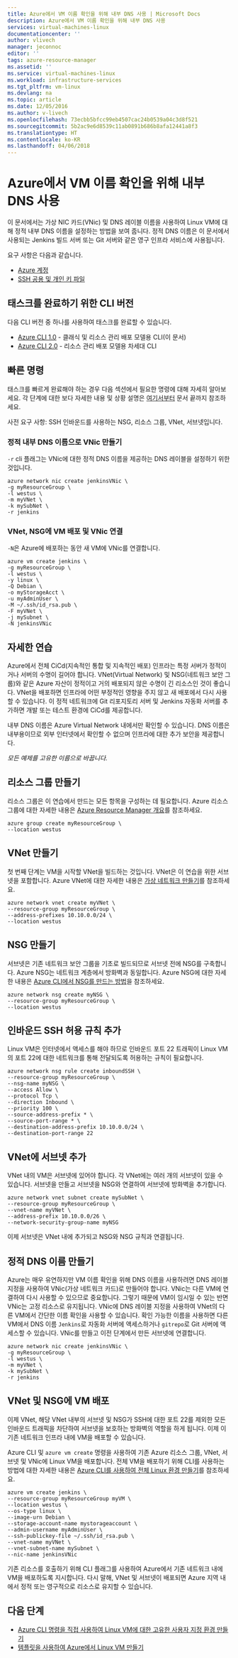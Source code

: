 ```yaml
---
title: Azure에서 VM 이름 확인을 위해 내부 DNS 사용 | Microsoft Docs
description: Azure에서 VM 이름 확인을 위해 내부 DNS 사용
services: virtual-machines-linux
documentationcenter: ''
author: vlivech
manager: jeconnoc
editor: ''
tags: azure-resource-manager
ms.assetid: ''
ms.service: virtual-machines-linux
ms.workload: infrastructure-services
ms.tgt_pltfrm: vm-linux
ms.devlang: na
ms.topic: article
ms.date: 12/05/2016
ms.author: v-livech
ms.openlocfilehash: 73ecbb5bfcc99eb4507cac24b0539a04c3d8f521
ms.sourcegitcommit: 5b2ac9e6d8539c11ab0891b686b8afa12441a8f3
ms.translationtype: HT
ms.contentlocale: ko-KR
ms.lasthandoff: 04/06/2018
---
```

# <a name="using-internal-dns-for-vm-name-resolution-on-azure"></a>Azure에서 VM 이름 확인을 위해 내부 DNS 사용

이 문서에서는 가상 NIC 카드(VNic) 및 DNS 레이블 이름을 사용하여 Linux VM에 대해 정적 내부 DNS 이름을 설정하는 방법을 보여 줍니다. 정적 DNS 이름은 이 문서에서 사용되는 Jenkins 빌드 서버 또는 Git 서버와 같은 영구 인프라 서비스에 사용됩니다.

요구 사항은 다음과 같습니다.

* [Azure 계정](https://azure.microsoft.com/pricing/free-trial/)
* [SSH 공용 및 개인 키 파일](mac-create-ssh-keys.md?toc=%2fazure%2fvirtual-machines%2flinux%2ftoc.json)


## <a name="cli-versions-to-complete-the-task"></a>태스크를 완료하기 위한 CLI 버전
다음 CLI 버전 중 하나를 사용하여 태스크를 완료할 수 있습니다.

- [Azure CLI 1.0](#quick-commands) - 클래식 및 리소스 관리 배포 모델용 CLI(이 문서)
- [Azure CLI 2.0](static-dns-name-resolution-for-linux-on-azure.md?toc=%2fazure%2fvirtual-machines%2flinux%2ftoc.json) - 리소스 관리 배포 모델용 차세대 CLI


## <a name="quick-commands"></a>빠른 명령

태스크를 빠르게 완료해야 하는 경우 다음 섹션에서 필요한 명령에 대해 자세히 알아보세요. 각 단계에 대한 보다 자세한 내용 및 상황 설명은 [여기서부터](#detailed-walkthrough) 문서 끝까지 참조하세요.  

사전 요구 사항: SSH 인바운드를 사용하는 NSG, 리소스 그룹, VNet, 서브넷입니다.

### <a name="create-a-vnic-with-a-static-internal-dns-name"></a>정적 내부 DNS 이름으로 VNic 만들기

`-r` cli 플래그는 VNic에 대한 정적 DNS 이름을 제공하는 DNS 레이블을 설정하기 위한 것입니다.

```azurecli
azure network nic create jenkinsVNic \
-g myResourceGroup \
-l westus \
-m myVNet \
-k mySubNet \
-r jenkins
```

### <a name="deploy-the-vm-into-the-vnet-nsg-and-connect-the-vnic"></a>VNet, NSG에 VM 배포 및 VNic 연결

`-N`은 Azure에 배포하는 동안 새 VM에 VNic를 연결합니다.

```azurecli
azure vm create jenkins \
-g myResourceGroup \
-l westus \
-y linux \
-Q Debian \
-o myStorageAcct \
-u myAdminUser \
-M ~/.ssh/id_rsa.pub \
-F myVNet \
-j mySubnet \
-N jenkinsVNic
```

## <a name="detailed-walkthrough"></a>자세한 연습

Azure에서 전체 CiCd(지속적인 통합 및 지속적인 배포) 인프라는 특정 서버가 정적이거나 서버의 수명이 길어야 합니다.  VNet(Virtual Network) 및 NSG(네트워크 보안 그룹)와 같은 Azure 자산이 정적이고 거의 배포되지 않은 수명이 긴 리소스인 것이 좋습니다.  VNet을 배포하면 인프라에 어떤 부정적인 영향을 주지 않고 새 배포에서 다시 사용할 수 있습니다.  이 정적 네트워크에 Git 리포지토리 서버 및 Jenkins 자동화 서버를 추가하면 개발 또는 테스트 환경에 CiCd를 제공합니다.  

내부 DNS 이름은 Azure Virtual Network 내에서만 확인할 수 있습니다.  DNS 이름은 내부용이므로 외부 인터넷에서 확인할 수 없으며 인프라에 대한 추가 보안을 제공합니다.

_모든 예제를 고유한 이름으로 바꿉니다._

## <a name="create-the-resource-group"></a>리소스 그룹 만들기

리소스 그룹은 이 연습에서 만드는 모든 항목을 구성하는 데 필요합니다.  Azure 리소스 그룹에 대한 자세한 내용은 [Azure Resource Manager 개요](../../azure-resource-manager/resource-group-overview.md?toc=%2fazure%2fvirtual-machines%2flinux%2ftoc.json)를 참조하세요.

```azurecli
azure group create myResourceGroup \
--location westus
```

## <a name="create-the-vnet"></a>VNet 만들기

첫 번째 단계는 VM을 시작할 VNet을 빌드하는 것입니다.  VNet은 이 연습을 위한 서브넷을 포함합니다.  Azure VNet에 대한 자세한 내용은 [가상 네트워크 만들기](../../virtual-network/manage-virtual-network.md?toc=%2fazure%2fvirtual-machines%2flinux%2ftoc.json#create-a-virtual-network)를 참조하세요.

```azurecli
azure network vnet create myVNet \
--resource-group myResourceGroup \
--address-prefixes 10.10.0.0/24 \
--location westus
```

## <a name="create-the-nsg"></a>NSG 만들기

서브넷은 기존 네트워크 보안 그룹을 기초로 빌드되므로 서브넷 전에 NSG를 구축합니다.  Azure NSG는 네트워크 계층에서 방화벽과 동일합니다.  Azure NSG에 대한 자세한 내용은 [Azure CLI에서 NSG를 만드는 방법](../../virtual-network/tutorial-filter-network-traffic-cli.md?toc=%2fazure%2fvirtual-machines%2flinux%2ftoc.json)을 참조하세요.

```azurecli
azure network nsg create myNSG \
--resource-group myResourceGroup \
--location westus
```

## <a name="add-an-inbound-ssh-allow-rule"></a>인바운드 SSH 허용 규칙 추가

Linux VM은 인터넷에서 액세스를 해야 하므로 인바운드 포트 22 트래픽이 Linux VM의 포트 22에 대한 네트워크를 통해 전달되도록 허용하는 규칙이 필요합니다.

```azurecli
azure network nsg rule create inboundSSH \
--resource-group myResourceGroup \
--nsg-name myNSG \
--access Allow \
--protocol Tcp \
--direction Inbound \
--priority 100 \
--source-address-prefix * \
--source-port-range * \
--destination-address-prefix 10.10.0.0/24 \
--destination-port-range 22
```

## <a name="add-a-subnet-to-the-vnet"></a>VNet에 서브넷 추가

VNet 내의 VM은 서브넷에 있어야 합니다.  각 VNet에는 여러 개의 서브넷이 있을 수 있습니다.  서브넷을 만들고 서브넷을 NSG와 연결하여 서브넷에 방화벽을 추가합니다.

```azurecli
azure network vnet subnet create mySubNet \
--resource-group myResourceGroup \
--vnet-name myVNet \
--address-prefix 10.10.0.0/26 \
--network-security-group-name myNSG
```

이제 서브넷은 VNet 내에 추가되고 NSG와 NSG 규칙과 연결됩니다.

## <a name="creating-static-dns-names"></a>정적 DNS 이름 만들기

Azure는 매우 유연하지만 VM 이름 확인을 위해 DNS 이름을 사용하려면 DNS 레이블 지정을 사용하여 VNic(가상 네트워크 카드)로 만들어야 합니다.  VNic는 다른 VM에 연결하여 다시 사용할 수 있으므로 중요합니다. 그렇기 때문에 VM이 임시일 수 있는 반면 VNic는 고정 리소스로 유지됩니다.  VNic에 DNS 레이블 지정을 사용하여 VNet의 다른 VM에서 간단한 이름 확인을 사용할 수 있습니다.  확인 가능한 이름을 사용하면 다른 VM에서 DNS 이름 `Jenkins`로 자동화 서버에 액세스하거나 `gitrepo`로 Git 서버에 액세스할 수 있습니다.  VNic를 만들고 이전 단계에서 만든 서브넷에 연결합니다.

```azurecli
azure network nic create jenkinsVNic \
-g myResourceGroup \
-l westus \
-m myVNet \
-k mySubNet \
-r jenkins
```

## <a name="deploy-the-vm-into-the-vnet-and-nsg"></a>VNet 및 NSG에 VM 배포

이제 VNet, 해당 VNet 내부의 서브넷 및 NSG가 SSH에 대한 포트 22를 제외한 모든 인바운드 트래픽을 차단하여 서브넷을 보호하는 방화벽의 역할을 하게 됩니다.  이제 이 기존 네트워크 인프라 내에 VM을 배포할 수 있습니다.

Azure CLI 및 `azure vm create` 명령을 사용하여 기존 Azure 리소스 그룹, VNet, 서브넷 및 VNic에 Linux VM을 배포합니다.  전체 VM을 배포하기 위해 CLI를 사용하는 방법에 대한 자세한 내용은 [Azure CLI를 사용하여 전체 Linux 환경 만들기](create-cli-complete.md?toc=%2fazure%2fvirtual-machines%2flinux%2ftoc.json)를 참조하세요.

```azurecli
azure vm create jenkins \
--resource-group myResourceGroup myVM \
--location westus \
--os-type linux \
--image-urn Debian \
--storage-account-name mystorageaccount \
--admin-username myAdminUser \
--ssh-publickey-file ~/.ssh/id_rsa.pub \
--vnet-name myVNet \
--vnet-subnet-name mySubnet \
--nic-name jenkinsVNic
```

기존 리소스를 호출하기 위해 CLI 플래그를 사용하여 Azure에서 기존 네트워크 내에 VM을 배포하도록 지시합니다.  다시 말해, VNet 및 서브넷이 배포되면 Azure 지역 내에서 정적 또는 영구적으로 리소스로 유지할 수 있습니다.  

## <a name="next-steps"></a>다음 단계
* [Azure CLI 명령을 직접 사용하여 Linux VM에 대한 고유한 사용자 지정 환경 만들기](create-cli-complete.md?toc=%2fazure%2fvirtual-machines%2flinux%2ftoc.json)
* [템플릿을 사용하여 Azure에서 Linux VM 만들기](create-ssh-secured-vm-from-template.md?toc=%2fazure%2fvirtual-machines%2flinux%2ftoc.json)
